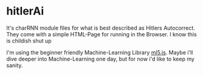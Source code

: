 # hitlerAi
It's charRNN module files for what is best described as Hitlers Autocorrect. 
They come with a simple HTML-Page for running in the Browser. 
I know this is childish shut up

I'm using the beginner friendly Machine-Learning Library [ml5.js](https://ml5js.org/).
Maybe i'll dive deeper into Machine-Learning one day, but for now i'd like to keep my sanity.
